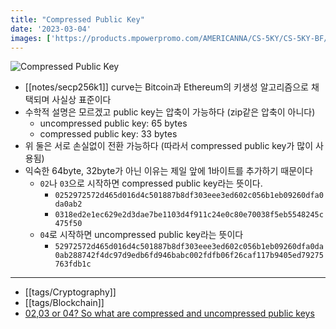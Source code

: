 ```yaml
---
title: "Compressed Public Key"
date: '2023-03-04'
images: ['https://products.mpowerpromo.com/AMERICANNA/CS-5KY/CS-5KY-BF/big/CS-5KY-BF.png']
---
```

![Compressed Public Key](https://products.mpowerpromo.com/AMERICANNA/CS-5KY/CS-5KY-BF/big/CS-5KY-BF.png)
- [[notes/secp256k1]] curve는 Bitcoin과 Ethereum의 키생성 알고리즘으로 채택되며 사실상 표준이다
- 수학적 설명은 모르겠고 public key는 압축이 가능하다 (zip같은 압축이 아니다)
	- uncompressed public key: 65 bytes
	- compressed public key: 33 bytes
- 위 둘은 서로 손실없이 전환 가능하다 (따라서 compressed public key가 많이 사용됨)
- 익숙한 64byte, 32byte가 아닌 이유는 제일 앞에 1바이트를 추가하기 때문이다
	- `02`나 `03`으로 시작하면 compressed public key라는 뜻이다.
		- `0252972572d465d016d4c501887b8df303eee3ed602c056b1eb09260dfa0da0ab2`
		- `0318ed2e1ec629e2d3dae7be1103d4f911c24e0c80e70038f5eb5548245c475f50`
	- `04`로 시작하면 uncompressed public key라는 뜻이다
		- `52972572d465d016d4c501887b8df303eee3ed602c056b1eb09260dfa0da0ab288742f4dc97d9edb6fd946babc002fdfb06f26caf117b9405ed79275763fdb1c`
---
- [[tags/Cryptography]]
- [[tags/Blockchain]]
- [02,03 or 04? So what are compressed and uncompressed public keys](https://medium.com/asecuritysite-when-bob-met-alice/02-03-or-04-so-what-are-compressed-and-uncompressed-public-keys-6abcb57efeb6)